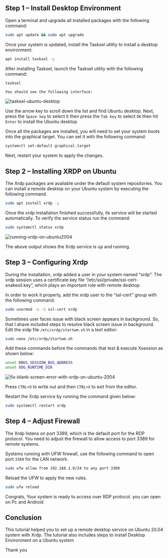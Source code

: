 ## Step 1 – Install Desktop Environment
Open a terminal and upgrade all installed packages with the following command:
```bash
sudo apt update && sudo apt upgrade
```
Once your system is updated, install the Tasksel utility to install a desktop environment:
```bash
apt install tasksel -y
```
After installing Tasksel, launch the Tasksel utility with the following command:
```bash
tasksel
```
``You should see the following interface:``

![tasksel-ubuntu-desktop](https://user-images.githubusercontent.com/81378817/178128383-95a301d7-8e46-4d01-b197-034294957f23.png)

Use the arrow key to scroll down the list and find Ubuntu desktop. Next, press the `Space key` to select it then press the `Tab key` to select `OK` then hit `Enter` to install the Ubuntu desktop

Once all the packages are installed, you will need to set your system boots into the graphical target. You can set it with the following command:
```bash
systemctl set-default graphical.target 
```
Next, restart your system to apply the changes.

## Step 2 – Installing XRDP on Ubuntu

The Xrdp packages are available under the default system repositories. You can install a remote desktop on your Ubuntu system by executing the following command.
```bash
sudo apt install xrdp -y 
```
Once the xrdp installation finished successfully, its service will be started automatically. To verify the service status run the command:
```bash
sudo systemctl status xrdp 
```
![running-xrdp-on-ubuntu2004](https://user-images.githubusercontent.com/81378817/178128471-2984c8bd-afac-4d60-ae3b-84284b4e3980.png)

The above output shows the Xrdp service is up and running.

## Step 3 – Configuring Xrdp
During the installation, xrdp added a user in your system named “xrdp”. The xrdp session uses a certificate key file “/etc/ssl/private/ssl-cert-snakeoil.key”, which plays an important role with remote desktop.

In order to work it properly, add the xrdp user to the “ssl-cert” group with the following command.
```bash
sudo usermod -a -G ssl-cert xrdp 
```
Sometimes user faces issue with black screen appears in background. So, that I ahave included steps to resolve black screen issue in background. Edit the xrdp file `/etc/xrdp/startwm.sh` in a text editor:
```bash
sudo nano /etc/xrdp/startwm.sh 
```
Add these commands before the commands that test & execute Xsession as shown below:
```bash
unset DBUS_SESSION_BUS_ADDRESS
unset XDG_RUNTIME_DIR
```
![fix-blank-screen-error-with-xrdp-on-ubuntu-2004](https://user-images.githubusercontent.com/81378817/178128565-cbed8677-f289-4813-be15-878e2c18ec20.png)

Press `CTRL+O` to write out and then `CTRL+X` to exit from the editor.

Restart the Xrdp service by running the command given below:
```bash
sudo systemctl restart xrdp 
```
## Step 4 – Adjust Firewall
The Xrdp listens on port 3389, which is the default port for the RDP protocol. You need to adjust the firewall to allow access to port 3389 for remote systems.

Systems running with UFW firewall, use the following command to open port `3389` for the LAN network.
```bash
sudo ufw allow from 192.168.1.0/24 to any port 3389 
```
Reload the UFW to apply the new rules.
```bash
sudo ufw reload
```
Congrats, Your system is ready to access over RDP protocol. you can open on Pc and Android

## Conclusion
This tutorial helped you to set up a remote desktop service on Ubuntu 20.04 system with Xrdp. The tutorial also includes steps to install Desktop Environment on a Ubuntu system

Thank you
